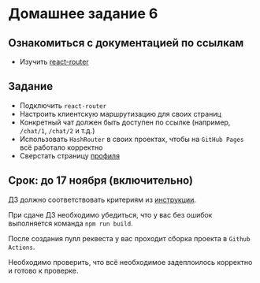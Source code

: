 # Домашнее задание 6

## Ознакомиться с документацией по ссылкам

- Изучить [react-router](https://reacttraining.com/react-router/web/guides/quick-start)

## Задание

* Подключить `react-router`
* Настроить клиентскую маршрутизацию для своих страниц
* Конкретный чат должен быть доступен по ссылке (например, `/chat/1`, `/chat/2` и т.д.)
* Использовать `HashRouter` в своих проектах, чтобы на `GitHub Pages` всё работало корректно
* Сверстать страницу [профиля](https://scene.zeplin.io/project/5b9a4b6aae5aa72171a8e5cf/screen/5b9a4b8053ffee1696085381)

## Срок: до 17 ноября (включительно)

ДЗ должно соответствовать критериям из [инструкции](https://github.com/track-mail-ru/homework#9-%D0%BF%D1%80%D0%B0%D0%B2%D0%B8%D0%BB%D0%B0-%D1%81%D0%B4%D0%B0%D1%87%D0%B8-%D0%B4%D0%B7).

При сдаче ДЗ необходимо убедиться, что у вас без ошибок выполняется команда `npm run build`.

После создания пулл реквеста у вас проходит сборка проекта в `Github Actions`.

Необходимо проверить, что всё необходимое задеплоилось корректно и готово к проверке.
